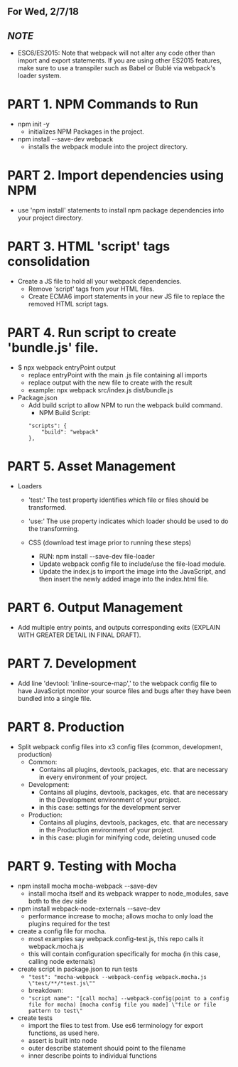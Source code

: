 ## For Wed, 2/7/18
## *_NOTE_*
* ESC6/ES2015: Note that webpack will not alter any code other than import and export statements. If you are using other ES2015 features, make sure to use a transpiler such as Babel or Bublé via webpack's loader system.

# PART 1. NPM Commands to Run
* npm init -y
	* initializes NPM Packages in the project.
* npm install --save-dev webpack
	* installs the webpack module into the project directory.

# PART 2. Import dependencies using NPM
* use 'npm install' statements to install npm package dependencies into your project directory.

# PART 3. HTML 'script' tags consolidation
* Create a JS file to hold all your webpack dependencies.
	* Remove 'script' tags from your HTML files.
	* Create ECMA6 import statements in your new JS file to replace the removed HTML script tags.

# PART 4. Run script to create 'bundle.js' file.
* $ npx webpack entryPoint output
	* replace entryPoint with the main .js file containing all imports
	* replace output with the new file to create with the result
	* example: npx webpack src/index.js dist/bundle.js
* Package.json
	* Add build script to allow NPM to run the webpack build command.
		* NPM Build Script:
		```
		"scripts": {
			"build": "webpack"
		},
		```

# PART 5. Asset Management
* Loaders
	* 'test:' The test property identifies which file or files should be transformed.
	* 'use:' The use property indicates which loader should be used to do the transforming.

	* CSS (download test image prior to running these steps)
		* RUN: npm install --save-dev file-loader
		* Update webpack config file to include/use the file-load module.
		* Update the index.js to import the image into the JavaScript, and then insert the newly added image into the index.html file.

# PART 6. Output Management
* Add multiple entry points, and outputs corresponding exits (EXPLAIN WITH GREATER DETAIL IN FINAL DRAFT).

# PART 7. Development
* Add line 'devtool: 'inline-source-map',' to the webpack config file to have JavaScript monitor your source files and bugs after they have been bundled into a single file.

# PART 8. Production
* Split webpack config files into x3 config files (common, development, production)
	* Common:
		* Contains all plugins, devtools, packages, etc. that are necessary in every environment of your project.
	* Development:
		* Contains all plugins, devtools, packages, etc. that are necessary in the Development environment of your project.
		* in this case: settings for the development server
	* Production:
		* Contains all plugins, devtools, packages, etc. that are necessary in the Production environment of your project.
		* in this case: plugin for minifying code, deleting unused code

# PART 9. Testing with Mocha
* npm install mocha mocha-webpack --save-dev
	* install mocha itself and its webpack wrapper to node_modules, save both to the dev side
* npm install webpack-node-externals --save-dev
	* performance increase to mocha; allows mocha to only load the plugins required for the test
* create a config file for mocha.
	* most examples say webpack.config-test.js, this repo calls it webpack.mocha.js
	* this will contain configuration specifically for mocha (in this case, calling node externals)
* create script in package.json to run tests
	* ``` "test": "mocha-webpack --webpack-config webpack.mocha.js \"test/**/*test.js\"" ```
	* breakdown:
	* ```"script name": "[call mocha] --webpack-config(point to a config file for mocha) [mocha config file you made] \"file or file pattern to test\"```
* create tests
	* import the files to test from. Use es6 terminology for export functions, as used here.
	* assert is built into node
	* outer describe statement should point to the filename
	* inner describe points to individual functions
